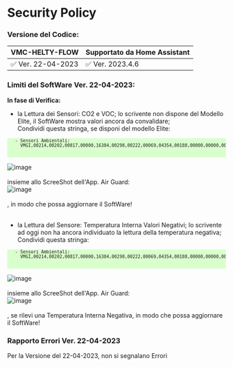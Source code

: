 # Security Policy

### Versione del Codice:

|          VMC-HELTY-FLOW              | Supportato da Home Assistant         |
| ------------------------------------ | ------------------------------------ |
| :white_check_mark:   Ver. 22-04-2023 | :white_check_mark:   Ver. 2023.4.6   |

### Limiti del SoftWare Ver. 22-04-2023:<br>
 <strong>In fase di Verifica:</strong><br>
 - la Lettura dei Sensori: CO2 e VOC; lo scrivente non dispone del Modello Elite, il SoftWare mostra valori ancora da convalidare;<br>
    Condividi questa stringa, se disponi del modello Elite:<br>
  <pre style="font-size:10px; background-color: #d9ffcc;">
   - Sensori Ambientali:
     VMGI,00214,00202,00817,00000,16384,00298,00222,00069,04354,00188,00000,00000,00000,00000,00000 <br>
  </pre>
![image](https://user-images.githubusercontent.com/102819027/235301291-e2686ed5-362a-4676-96a1-16fb3c2cda05.png) <br>
<br> insieme allo ScreeShot dell'App. Air Guard: <br>
![image](https://user-images.githubusercontent.com/102819027/235301716-b4a5b6c8-fbbe-4552-a0d1-566aeedba01b.png)<br>
<br>, in modo che possa aggiornare il SoftWare!
<br><br>
 - la Lettura del Sensore: Temperatura Interna Valori Negativi; lo scrivente ad oggi non ha ancora individuato la lettura della temperatura negativa;<br>
   Condividi questa stringa:<br>
  <pre style="font-size:10px; background-color: #d9ffcc;">
   - Sensori Ambientali:
     VMGI,00214,00202,00817,00000,16384,00298,00222,00069,04354,00188,00000,00000,00000,00000,00000 <br>
  </pre>
![image](https://user-images.githubusercontent.com/102819027/235301291-e2686ed5-362a-4676-96a1-16fb3c2cda05.png) <br>
<br> insieme allo ScreeShot dell'App. Air Guard: <br>
![image](https://user-images.githubusercontent.com/102819027/235301928-6ac73fa0-fe02-48b4-80ff-6193cb9a8191.png)<br>
<br>, se rilevi una Temperatura Interna Negativa, in modo che possa aggiornare il SoftWare!

### Rapporto Errori Ver. 22-04-2023
Per la Versione del 22-04-2023, non si segnalano Errori<br>
